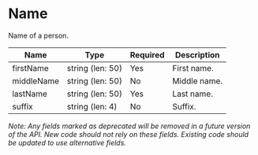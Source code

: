 # Name

Name of a person.

| Name | Type | Required | Description |
| - | - | - | - |
| firstName | string (len: 50) | Yes | First name. |
| middleName | string (len: 50) | No | Middle name. |
| lastName | string (len: 50) | Yes | Last name. |
| suffix | string (len: 4) | No | Suffix. |

*Note: Any fields marked as deprecated will be removed in a future version of the API. New code should not rely on these fields. Existing code should be updated to use alternative fields.*
